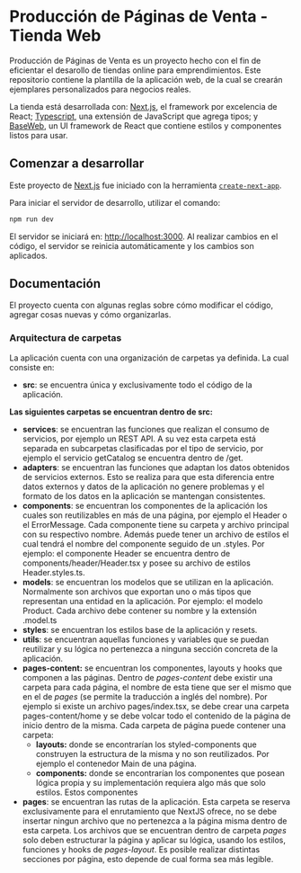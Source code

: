 # Producción de Páginas de Venta - Tienda Web

Producción de Páginas de Venta es un proyecto hecho con el fin de eficientar el desarollo de tiendas online para emprendimientos. Este repositorio contiene la plantilla de la aplicación web, de la cual se crearán ejemplares personalizados para negocios reales.

La tienda está desarrollada con: [Next.js](https://nextjs.org/), el framework por excelencia de React; [Typescript](https://www.typescriptlang.org/), una extensión de JavaScript que agrega tipos; y [BaseWeb](https://baseweb.design/), un UI framework de React que contiene estilos y componentes listos para usar.

## Comenzar a desarrollar

Este proyecto de [Next.js](https://nextjs.org/) fue iniciado con la herramienta [`create-next-app`](https://github.com/vercel/next.js/tree/canary/packages/create-next-app).

Para iniciar el servidor de desarrollo, utilizar el comando:

```bash
npm run dev
```

El servidor se iniciará en: [http://localhost:3000](http://localhost:3000).
Al realizar cambios en el código, el servidor se reinicia automáticamente y los cambios son aplicados.

## Documentación

El proyecto cuenta con algunas reglas sobre cómo modificar el código, agregar cosas nuevas y cómo organizarlas.

### Arquitectura de carpetas

La aplicación cuenta con una organización de carpetas ya definida. La cual consiste en:

-   **src**: se encuentra única y exclusivamente todo el código de la aplicación.

**Las siguientes carpetas se encuentran dentro de src:**

-   **services**: se encuentran las funciones que realizan el consumo de servicios, por ejemplo un REST API. A su vez esta carpeta está separada en subcarpetas clasificadas por el tipo de servicio, por ejemplo el servicio getCatalog se encuentra dentro de /get.
-   **adapters**: se encuentran las funciones que adaptan los datos obtenidos de servicios externos. Esto se realiza para que esta diferencia entre datos externos y datos de la aplicación no genere problemas y el formato de los datos en la aplicación se mantengan consistentes.
-   **components**: se encuentran los componentes de la aplicación los cuales son reutilizables en más de una página, por ejemplo el Header o el ErrorMessage.
    Cada componente tiene su carpeta y archivo principal con su respectivo nombre. Además puede tener un archivo de estilos el cual tendrá el nombre del componente seguido de un .styles.
    Por ejemplo: el componente Header se encuentra dentro de components/header/Header.tsx y posee su archivo de estilos Header.styles.ts.
-   **models**: se encuentran los modelos que se utilizan en la aplicación. Normalmente son archivos que exportan uno o más tipos que representan una entidad en la aplicación. Por ejemplo: el modelo Product. Cada archivo debe contener su nombre y la extensión .model.ts
-   **styles**: se encuentran los estilos base de la aplicación y resets.
-   **utils**: se encuentran aquellas funciones y variables que se puedan reutilizar y su lógica no pertenezca a ninguna sección concreta de la aplicación.
-   **pages-content:** se encuentran los componentes, layouts y hooks que componen a las páginas.
    Dentro de _pages-content_ debe existir una carpeta para cada página, el nombre de esta tiene que ser el mismo que en el de _pages_ (se permite la traducción a inglés del nombre). Por ejemplo si existe un archivo pages/index.tsx, se debe crear una carpeta
    pages-content/home y se debe volcar todo el contenido de la página de inicio dentro de la misma.
    Cada carpeta de página puede contener una carpeta:
    -   **layouts:** donde se encontrarían los styled-components que construyen la estructura de la misma y no son reutilizados. Por ejemplo el contenedor Main de una página.
    -   **components:** donde se encontrarían los componentes que posean lógica propia y su implementación requiera algo más que solo estilos. Estos componentes
-   **pages**: se encuentran las rutas de la aplicación. Esta carpeta se reserva exclusivamente para el enrutamiento que NextJS ofrece, no se debe insertar ningun archivo que no pertenezca a la página misma dentro de esta carpeta.
    Los archivos que se encuentran dentro de carpeta _pages_ solo deben estructurar la página y aplicar su lógica, usando los estilos, funciones y hooks de _pages-layout_. Es posible realizar distintas secciones por página, esto depende de cual forma sea más legible.
